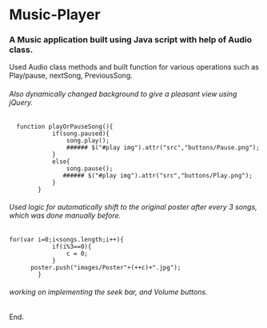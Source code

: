 # Music-Player
### A Music application built using Java script with help of Audio class.
 
Used Audio class methods and built function for various operations such as Play/pause, nextSong, PreviousSong.

###### Also dynamically changed background to give a pleasant view using jQuery.
```
  function playOrPauseSong(){
			if(song.paused){
                song.play();
                ###### $("#play img").attr("src","buttons/Pause.png");
            }
            else{
                song.pause();
               ###### $("#play img").attr("src","buttons/Play.png");
            }
        }
```

###### Used logic for automatically shift to the original poster after every 3 songs, which was done manually before.
```
for(var i=0;i<songs.length;i++){
			if(i%3==0){
				c = 0;
			}
      poster.push("images/Poster"+(++c)+".jpg");
		}
```

###### working on  implementing the seek bar, and Volume buttons.
End.

